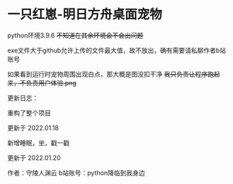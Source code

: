 # 一只红崽-明日方舟桌面宠物
python环境3.9.6
~~不知道在其余环境会不会出问题~~

exe文件大于github允许上传的文件最大值，故不放出，确有需要请私聊作者b站账号

如果看到运行时宠物周围出现白点，那大概是图没扣干净
~~我只负责让程序跑起来，不负责用户体验.png~~

更新日志：

重构了整个项目

更新于 2022.01.18

新增睡眠，坐，戳一戳

更新于 2022.01.20



作者：守陵人渊云
b站账号：python降临到我身边
